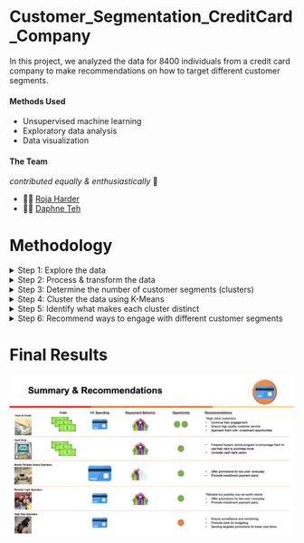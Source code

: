 # Customer_Segmentation_CreditCard_Company
In this project, we analyzed the data for 8400 individuals from a credit card company to make recommendations on how to target different customer segments.

#### Methods Used ####
* Unsupervised machine learning
* Exploratory data analysis
* Data visualization

#### The Team ####
_contributed equally & enthusiastically_ 💪

* 🙋‍♀️ [Roja Harder](https://github.com/Ajnorha)
* 🙋‍♀️ [Daphne Teh](https://github.com/Daphteh)

# Methodology

<details>
<summary> Step 1: Explore the data </summary>
      <br>
      <p>   Understand what the different features in the dataset mean</p>
      <p>   Identify features with missing values</p>
      <p>   Analyze the distribution of and relationship between the features (descriptive statistics + visualization)</p>
</details>

<details>   
<summary> Step 2: Process & transform the data </summary>  
  <br>
  <p>   Impute missing values</p>
  <p>   Log transform the features</p>
</details>

<details>
<summary> Step 3: Determine the number of customer segments (clusters) </summary>
  <br>
  <p>   Use the Elbow method & Silhouette Scores</p>
  <p>   Leverage different methods for visualization & dimensionality reduction (TSANE & PCA)</p>
<img width="1274" alt="Elbow_Number_Clusters" src="https://github.com/daphteh/Customer_Segmentation_CreditCard_Company/blob/e0989a2d6516a2678311a63c9c3a04dcb983fdb5/Report_Images/Elbow_Number_Clusters.png">
</details>

<details>
<summary> Step 4: Cluster the data using K-Means</summary>  
 <br>
<img width="1274" alt="Customer_Segments_Clusters" src="https://user-images.githubusercontent.com/116262236/213372327-3844e2c7-f67c-4995-9276-561e32ba8bba.png">
</details>
 
<details>
<summary> Step 5: Identify what makes each cluster distinct</summary>
   <br>
   <p>   Interpret using visualization & the clusters' descriptive statistics</p>
</details>

<details>
<summary> Step 6: Recommend ways to engage with different customer segments</summary>
  <br>
  <p>   Consider how the credit card company can enhance their B2C business while mitigating the risks associated with differernt customer segments</p>
</details>

# Final Results
<img width="1274" alt="Summary_n_Recommendations" src="https://github.com/daphteh/Customer_Segmentation_CreditCard_Company/blob/77896663197562f725b460b6a4e34dc077fd63e8/Report_Images/Summary_n_Recommendations.png">
